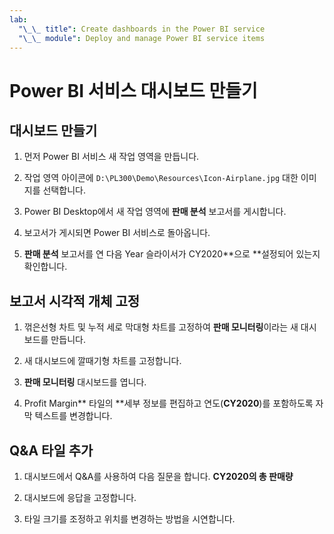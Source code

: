 ```yaml
---
lab:
  "\_\_ title": Create dashboards in the Power BI service
  "\_\_ module": Deploy and manage Power BI service items
---
```

# Power BI 서비스 대시보드 만들기

## 대시보드 만들기

1. 먼저 Power BI 서비스 새 작업 영역을 만듭니다.

1. 작업 영역 아이콘에 `D:\PL300\Demo\Resources\Icon-Airplane.jpg` 대한 이미지를 선택합니다.

1. Power BI Desktop에서 새 작업 영역에 **판매 분석** 보고서를 게시합니다.

1. 보고서가 게시되면 Power BI 서비스로 돌아옵니다.

1. **판매 분석** 보고서를 연 다음 Year 슬라이서가 CY2020**으로 **설정되어 있는지 확인합니다.

## 보고서 시각적 개체 고정

1. 꺾은선형 차트 및 누적 세로 막대형 차트를 고정하여 **판매 모니터링**이라는 새 대시보드를 만듭니다.

1. 새 대시보드에 깔때기형 차트를 고정합니다.

1. **판매 모니터링** 대시보드를 엽니다.

1. Profit Margin** 타일의 **세부 정보를 편집하고 연도(**CY2020**)를 포함하도록 자막 텍스트를 변경합니다.

## Q&A 타일 추가

1. 대시보드에서 Q&A를 사용하여 다음 질문을 합니다. **CY2020의 총 판매량**

1. 대시보드에 응답을 고정합니다.

1. 타일 크기를 조정하고 위치를 변경하는 방법을 시연합니다.
